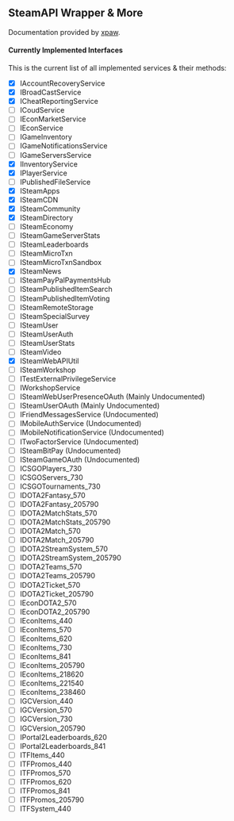 ## SteamAPI Wrapper & More

Documentation provided by [xpaw](https://lab.xpaw.me/steam_api_documentation.html).

#### Currently Implemented Interfaces

This is the current list of all implemented services & their methods: 

 - [x] IAccountRecoveryService
 - [x] IBroadCastService
 - [x] ICheatReportingService
 - [ ] ICoudService
 - [ ] IEconMarketService
 - [ ] IEconService
 - [ ] IGameInventory
 - [ ] IGameNotificationsService
 - [ ] IGameServersService
 - [x] IInventoryService
 - [x] IPlayerService
 - [ ] IPublishedFileService
 - [x] ISteamApps
 - [x] ISteamCDN
 - [x] ISteamCommunity
 - [x] ISteamDirectory
 - [ ] ISteamEconomy
 - [ ] ISteamGameServerStats
 - [ ] ISteamLeaderboards
 - [ ] ISteamMicroTxn
 - [ ] ISteamMicroTxnSandbox
 - [x] ISteamNews
 - [ ] ISteamPayPalPaymentsHub
 - [ ] ISteamPublishedItemSearch
 - [ ] ISteamPublishedItemVoting
 - [ ] ISteamRemoteStorage
 - [ ] ISteamSpecialSurvey
 - [ ] ISteamUser
 - [ ] ISteamUserAuth
 - [ ] ISteamUserStats
 - [ ] ISteamVideo
 - [x] ISteamWebAPIUtil
 - [ ] ISteamWorkshop
 - [ ] ITestExternalPrivilegeService
 - [ ] IWorkshopService
 - [ ] ISteamWebUserPresenceOAuth (Mainly Undocumented)
 - [ ] ISteamUserOAuth (Mainly Undocumented)
 - [ ] IFriendMessagesService (Undocumented)
 - [ ] IMobileAuthService (Undocumented)
 - [ ] IMobileNotificationService (Undocumented)
 - [ ] ITwoFactorService (Undocumented)
 - [ ] ISteamBitPay (Undocumented)
 - [ ] ISteamGameOAuth (Undocumented)
 - [ ] ICSGOPlayers_730
 - [ ] ICSGOServers_730
 - [ ] ICSGOTournaments_730
 - [ ] IDOTA2Fantasy_570
 - [ ] IDOTA2Fantasy_205790
 - [ ] IDOTA2MatchStats_570
 - [ ] IDOTA2MatchStats_205790
 - [ ] IDOTA2Match_570
 - [ ] IDOTA2Match_205790
 - [ ] IDOTA2StreamSystem_570
 - [ ] IDOTA2StreamSystem_205790
 - [ ] IDOTA2Teams_570
 - [ ] IDOTA2Teams_205790
 - [ ] IDOTA2Ticket_570
 - [ ] IDOTA2Ticket_205790
 - [ ] IEconDOTA2_570
 - [ ] IEconDOTA2_205790
 - [ ] IEconItems_440
 - [ ] IEconItems_570
 - [ ] IEconItems_620
 - [ ] IEconItems_730
 - [ ] IEconItems_841
 - [ ] IEconItems_205790
 - [ ] IEconItems_218620
 - [ ] IEconItems_221540
 - [ ] IEconItems_238460
 - [ ] IGCVersion_440
 - [ ] IGCVersion_570
 - [ ] IGCVersion_730
 - [ ] IGCVersion_205790
 - [ ] IPortal2Leaderboards_620
 - [ ] IPortal2Leaderboards_841
 - [ ] ITFItems_440
 - [ ] ITFPromos_440
 - [ ] ITFPromos_570
 - [ ] ITFPromos_620
 - [ ] ITFPromos_841
 - [ ] ITFPromos_205790
 - [ ] ITFSystem_440